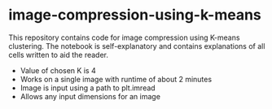 # image-compression-using-k-means

This repository contains code for image compression using K-means clustering.
The notebook is self-explanatory and contains explanations of all cells written to aid the reader.

- Value of chosen K is 4
- Works on a single image with runtime of about 2 minutes
- Image is input using a path to plt.imread
- Allows any input dimensions for an image
